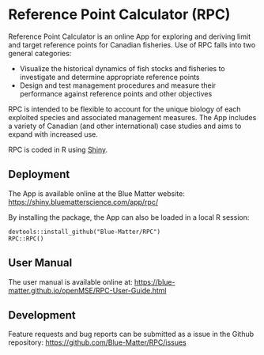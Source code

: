 # Reference Point Calculator (RPC)

Reference Point Calculator is an online App for exploring and deriving limit and target reference points for Canadian fisheries. Use of RPC falls into two general categories:
- Visualize the historical dynamics of fish stocks and fisheries to investigate and determine appropriate reference points  
- Design and test management procedures and measure their performance against reference points and other objectives

RPC is intended to be flexible to account for the unique biology of each exploited species and associated management measures. The App includes a variety of Canadian (and other international) case studies and aims to expand with increased use.

RPC is coded in R using [Shiny](https://shiny.rstudio.com/).

## Deployment

The App is available online at the Blue Matter website: https://shiny.bluematterscience.com/app/rpc/

By installing the package, the App can also be loaded in a local R session:

```
devtools::install_github("Blue-Matter/RPC")
RPC::RPC()
```

## User Manual

The user manual is available online at: https://blue-matter.github.io/openMSE/RPC-User-Guide.html

## Development

Feature requests and bug reports can be submitted as a issue in the Github repository: https://github.com/Blue-Matter/RPC/issues
